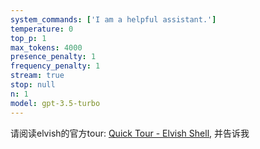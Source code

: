 ```yaml
---
system_commands: ['I am a helpful assistant.']
temperature: 0
top_p: 1
max_tokens: 4000
presence_penalty: 1
frequency_penalty: 1
stream: true
stop: null
n: 1
model: gpt-3.5-turbo
---
```


请阅读elvish的官方tour: [Quick Tour - Elvish Shell](https://elv.sh/learn/tour.html), 并告诉我

